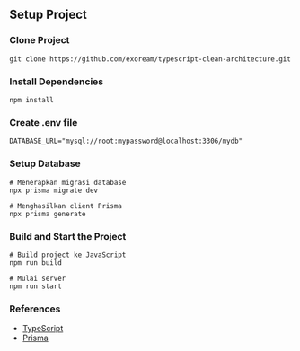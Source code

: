 ## Setup Project

### Clone Project
```
git clone https://github.com/exoream/typescript-clean-architecture.git
```

### Install Dependencies
```
npm install
```

### Create .env file
```
DATABASE_URL="mysql://root:mypassword@localhost:3306/mydb"
```

### Setup Database
```
# Menerapkan migrasi database
npx prisma migrate dev

# Menghasilkan client Prisma
npx prisma generate
```

### Build and Start the Project
```
# Build project ke JavaScript
npm run build

# Mulai server
npm run start
```

### References
- [TypeScript](https://www.typescriptlang.org/)
- [Prisma](https://www.prisma.io/docs/getting-started)
